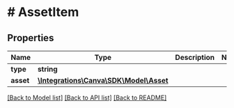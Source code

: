 # # AssetItem

## Properties

Name | Type | Description | Notes
------------ | ------------- | ------------- | -------------
**type** | **string** |  |
**asset** | [**\Integrations\Canva\SDK\Model\Asset**](Asset.md) |  |

[[Back to Model list]](../../README.md#models) [[Back to API list]](../../README.md#endpoints) [[Back to README]](../../README.md)
